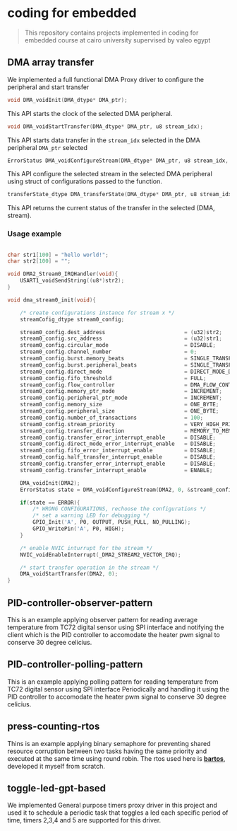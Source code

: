 # coding for embedded

> This repository contains projects implemented in coding for embedded course at cairo university supervised by valeo egypt


## DMA array transfer

We implemented a full functional DMA Proxy driver to configure the peripheral and start transfer

```c
void DMA_voidInit(DMA_dtype* DMA_ptr);
```
This API starts the clock of the selected DMA peripheral.

```c
void DMA_voidStartTransfer(DMA_dtype* DMA_ptr, u8 stream_idx);
```
This API starts data transfer in the ```stream_idx``` selected in the DMA peripheral ```DMA_ptr``` selected

```c
ErrorStatus DMA_voidConfigureStream(DMA_dtype* DMA_ptr, u8 stream_idx, streamCofig_dtype* streamConfig_ptr);
```
This API configure the selected stream in the selected DMA peripheral using struct of configurations passed to the function.

```c
transferState_dtype DMA_transferState(DMA_dtype* DMA_ptr, u8 stream_idx);
```
This API returns the current status of the transfer in the selected (DMA, stream).

### Usage example

```c

char str1[100] = "hello world!";
char str2[100] = "";

void DMA2_Stream0_IRQHandler(void){
	USART1_voidSendString((u8*)str2);
}

void dma_stream0_init(void){

	/* create configurations instance for stream x */
	streamCofig_dtype stream0_config;

	stream0_config.dest_address 						= (u32)str2;
	stream0_config.src_address 							= (u32)str1;
	stream0_config.circular_mode 						= DISABLE;
	stream0_config.channel_number 						= 0;
	stream0_config.burst.memory_beats 					= SINGLE_TRANSFER;
	stream0_config.burst.peripheral_beats 				= SINGLE_TRANSFER;
	stream0_config.direct_mode 							= DIRECT_MODE_DISABLED;
	stream0_config.fifo_threshold 						= FULL;
	stream0_config.flow_controller 						= DMA_FLOW_CONTROLLER;
	stream0_config.memory_ptr_mode 						= INCREMENT;
	stream0_config.peripheral_ptr_mode 					= INCREMENT;
	stream0_config.memory_size 							= ONE_BYTE;
	stream0_config.peripheral_size 						= ONE_BYTE;
	stream0_config.number_of_transactions 				= 100;
	stream0_config.stream_priority 						= VERY_HIGH_PRIORITY;
	stream0_config.transfer_direction 					= MEMORY_TO_MEMORY;
	stream0_config.transfer_error_interrupt_enable 		= DISABLE;
	stream0_config.direct_mode_error_interrupt_enable 	= DISABLE;
	stream0_config.fifo_error_interrupt_enable 			= DISABLE;
	stream0_config.half_transfer_interrupt_enable 		= DISABLE;
	stream0_config.transfer_error_interrupt_enable		= DISABLE;
	stream0_config.transfer_interrupt_enable 			= ENABLE;

	DMA_voidInit(DMA2);
	ErrorStatus state = DMA_voidConfigureStream(DMA2, 0, &stream0_config);

	if(state == ERROR){
		/* WRONG CONFIGURATIONS, rechoose the configurations */
		/* set a warning LED for debugging */
		GPIO_Init('A', P0, OUTPUT, PUSH_PULL, NO_PULLING);
		GPIO_WritePin('A', P0, HIGH);
	}

	/* enable NVIC inturrupt for the stream */
	NVIC_voidEnableInterrupt(_DMA2_STREAM2_VECTOR_IRQ);

	/* start transfer operation in the stream */
	DMA_voidStartTransfer(DMA2, 0);
}
```

## PID-controller-observer-pattern

This is an example applying observer pattern for reading average temperature from TC72 digital sensor using SPI interface and notifying the client which is the PID controller to accomodate the heater pwm signal to conserve 30 degree celicius.

## PID-controller-polling-pattern

This is an example applying polling pattern for reading temperature from TC72 digital sensor using SPI interface Periodically and handling it using the PID controller to accomodate the heater pwm signal to conserve 30 degree celicius.


## press-counting-rtos

Thins is an example applying binary semaphore for preventing shared resource corruption between two tasks having the same priority and executed at the same time using round robin. The rtos used here is [**bartos**](https://github.com/badra022/bartos), developed it myself from scratch.

## toggle-led-gpt-based

We implemented General purpose timers proxy driver in this project and used it to schedule a periodic task that toggles a led each specific period of time, timers 2,3,4 and 5 are supported for this driver.